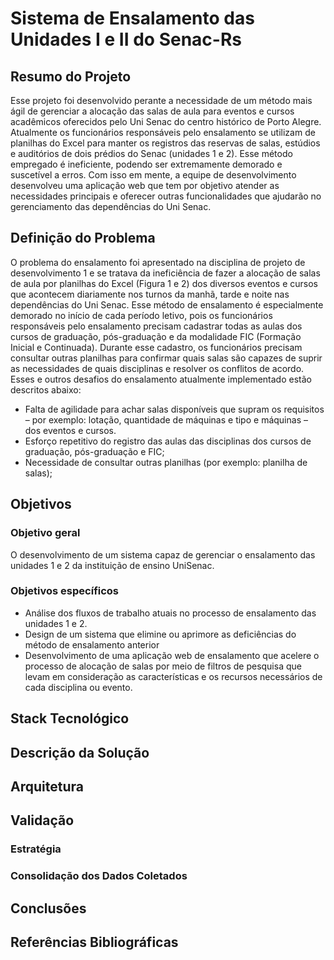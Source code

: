# Sistema de Ensalamento das Unidades I e II do Senac-Rs

## Resumo do Projeto

Esse projeto foi desenvolvido perante a necessidade de um método mais ágil de gerenciar a alocação das salas de aula para eventos e cursos acadêmicos oferecidos pelo Uni Senac do centro histórico de Porto Alegre. Atualmente os funcionários responsáveis pelo ensalamento se utilizam de planilhas do Excel para manter os registros das reservas de salas, estúdios e auditórios de dois prédios do Senac (unidades 1 e 2). Esse método empregado é ineficiente, podendo ser extremamente demorado e suscetível a erros. Com isso em mente, a equipe de desenvolvimento desenvolveu uma aplicação web que tem por objetivo atender as necessidades principais e oferecer outras funcionalidades que ajudarão no gerenciamento das dependências do Uni Senac.


## Definição do Problema

O problema do ensalamento foi apresentado na disciplina de projeto de desenvolvimento 1 e se tratava da ineficiência de fazer a alocação de salas de aula por planilhas do Excel (Figura 1 e 2) dos diversos eventos e cursos que acontecem diariamente nos turnos da manhã, tarde e noite nas dependências do Uni Senac. Esse método de ensalamento é especialmente demorado no início de cada período letivo, pois os funcionários responsáveis pelo ensalamento precisam cadastrar todas as aulas dos cursos de graduação, pós-graduação e da modalidade FIC (Formação Inicial e Continuada). Durante esse cadastro, os funcionários precisam consultar outras planilhas para confirmar quais salas são capazes de suprir as necessidades de quais disciplinas e resolver os conflitos de acordo. Esses e outros desafios do ensalamento atualmente implementado estão descritos abaixo:


* Falta de agilidade para achar salas disponíveis que supram os requisitos – por exemplo:  lotação, quantidade de máquinas e tipo e máquinas – dos eventos e cursos.
* Esforço repetitivo do registro das aulas das disciplinas dos cursos de graduação, pós-graduação e FIC;
* Necessidade de consultar outras planilhas (por exemplo: planilha de salas);

## Objetivos

### Objetivo geral

O desenvolvimento de um sistema capaz de gerenciar o ensalamento das unidades 1 e 2 da instituição de ensino UniSenac.

### Objetivos específicos

* Análise dos fluxos de trabalho atuais no processo de ensalamento das unidades 1 e 2.
* Design de um sistema que elimine ou aprimore as deficiências do método de ensalamento anterior
* Desenvolvimento de uma aplicação web de ensalamento que acelere o processo de alocação de salas por meio de filtros de pesquisa que levam em consideração as características e os recursos necessários de cada disciplina ou evento.


## Stack Tecnológico


## Descrição da Solução


## Arquitetura


## Validação


### Estratégia


### Consolidação dos Dados Coletados


## Conclusões


## Referências Bibliográficas

